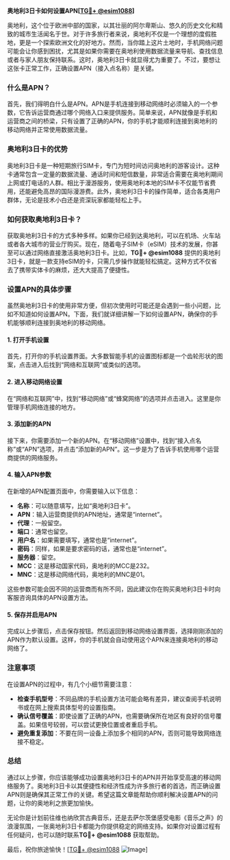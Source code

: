**奥地利3日卡如何设置APN[[TG💪+ @esim1088](https://t.me/s/esim1088)]**

奥地利，这个位于欧洲中部的国家，以其壮丽的阿尔卑斯山、悠久的历史文化和精致的城市生活闻名于世。对于许多旅行者来说，奥地利不仅是一个理想的度假胜地，更是一个探索欧洲文化的好地方。然而，当你踏上这片土地时，手机网络问题可能会让你感到困扰，尤其是如果你需要在奥地利使用数据流量来导航、查找信息或者与家人朋友保持联系。这时，奥地利3日卡就显得尤为重要了。不过，要想让这张卡正常工作，正确设置APN（接入点名称）是关键。

### 什么是APN？

首先，我们得明白什么是APN。APN是手机连接到移动网络时必须输入的一个参数，它告诉运营商通过哪个网络入口来提供服务。简单来说，APN就像是手机和运营商之间的桥梁，只有设置了正确的APN，你的手机才能顺利连接到奥地利的移动网络并正常使用数据流量。

### 奥地利3日卡的优势

奥地利3日卡是一种短期旅行SIM卡，专门为短时间访问奥地利的游客设计。这种卡通常包含一定量的数据流量、通话时间和短信数量，非常适合需要在奥地利期间上网或打电话的人群。相比于漫游服务，使用奥地利本地的SIM卡不仅能节省费用，还能避免高昂的国际漫游费。此外，奥地利3日卡的操作简单，适合各类用户群体，无论是技术小白还是资深玩家都能轻松上手。

### 如何获取奥地利3日卡？

获取奥地利3日卡的方式多种多样。如果你已经到达奥地利，可以在机场、火车站或者各大城市的营业厅购买。现在，随着电子SIM卡（eSIM）技术的发展，你甚至可以通过网络直接激活奥地利3日卡。比如，**TG💪+ @esim1088** 提供的奥地利3日卡，就是一款支持eSIM的卡，只需几步操作就能轻松搞定。这种方式不仅省去了携带实体卡的麻烦，还大大提高了便捷性。

### 设置APN的具体步骤

虽然奥地利3日卡的使用非常方便，但初次使用时可能还是会遇到一些小问题，比如不知道如何设置APN。下面，我们就详细讲解一下如何设置APN，确保你的手机能够顺利连接到奥地利的移动网络。

#### 1. 打开手机设置

首先，打开你的手机设置界面。大多数智能手机的设置图标都是一个齿轮形状的图案，点击进入后找到“网络和互联网”或类似的选项。

#### 2. 进入移动网络设置

在“网络和互联网”中，找到“移动网络”或“蜂窝网络”的选项并点击进入。这里是你管理手机网络连接的地方。

#### 3. 添加新的APN

接下来，你需要添加一个新的APN。在“移动网络”设置中，找到“接入点名称”或“APN”选项，并点击“添加新的APN”。这一步是为了告诉手机使用哪个运营商提供的网络服务。

#### 4. 输入APN参数

在新增的APN配置页面中，你需要输入以下信息：

- **名称**：可以随意填写，比如“奥地利3日卡”。
- **APN**：输入运营商提供的APN地址，通常是“internet”。
- **代理**：一般留空。
- **端口**：通常也留空。
- **用户名**：如果需要填写，通常也是“internet”。
- **密码**：同样，如果是要求密码的话，通常也是“internet”。
- **服务器**：留空。
- **MCC**：这是移动国家代码，奥地利的MCC是232。
- **MNC**：这是移动网络代码，奥地利的MNC是01。

这些参数可能会因不同的运营商而有所不同，因此建议你在购买奥地利3日卡时向客服咨询具体的APN设置方法。

#### 5. 保存并启用APN

完成以上步骤后，点击保存按钮。然后返回到移动网络设置界面，选择刚刚添加的APN作为默认设置。这样，你的手机就会自动使用这个APN来连接奥地利的移动网络了。

### 注意事项

在设置APN的过程中，有几个小细节需要注意：

- **检查手机型号**：不同品牌的手机设置方法可能会略有差异，建议查阅手机说明书或在网上搜索具体型号的设置指南。
- **确认信号覆盖**：即使设置了正确的APN，也需要确保所在地区有良好的信号覆盖。如果信号较弱，可以尝试更换位置或者重启手机。
- **避免重复添加**：不要在同一设备上添加多个相同的APN，否则可能导致网络连接不稳定。

### 总结

通过以上步骤，你应该能够成功设置奥地利3日卡的APN并开始享受高速的移动网络服务了。奥地利3日卡以其便捷性和经济性成为许多旅行者的首选，而正确设置APN则是确保其正常工作的关键。希望这篇文章能帮助你顺利解决设置APN的问题，让你的奥地利之旅更加愉快。

无论你是计划前往维也纳欣赏古典音乐，还是去萨尔茨堡感受电影《音乐之声》的浪漫氛围，一张奥地利3日卡都能为你提供稳定的网络支持。如果你对设置过程有任何疑问，也可以随时联系**TG💪+ @esim1088** 获取帮助。

最后，祝你旅途愉快！[[TG💪+ @esim1088](https://t.me/s/esim1088) ![Image](https://i.postimg.cc/4NQfJmqS/Snipaste-2025-05-13-00-14-12.png)]